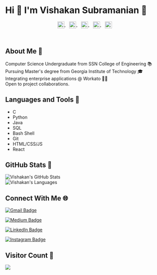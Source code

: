 

 # Hi 👋 I'm Vishakan Subramanian :bust_in_silhouette:

<p align = "center">
<a href="https://www.linkedin.com/in/vishakan-subramanian-24b8631b2/">
  <img align="center" alt="Vishakan's LinkedIn" width="22px" src="https://cdn.jsdelivr.net/npm/simple-icons@v3/icons/linkedin.svg" />
</a>&nbsp;&nbsp;
<a href="https://github.com/svishakan">
  <img align="center" alt="Vishakan's Github" width="22px" src="https://cdn.jsdelivr.net/npm/simple-icons@v3/icons/github.svg" />
</a>&nbsp;&nbsp;
<a href="https://www.instagram.com/vishakan_s/">
  <img align="center" alt="Vishakan's Instagram" width="22px" src="https://cdn.jsdelivr.net/npm/simple-icons@v3/icons/instagram.svg" />
</a>&nbsp;&nbsp;
<a href="https://www.facebook.com/VishakanSubramanian123/">
  <img align="center" alt="Vishakan's Facebook" width="22px" src="https://cdn.jsdelivr.net/npm/simple-icons@v3/icons/facebook.svg" />
</a>&nbsp;&nbsp;
<a href="https://medium.com/@svishakan123">
  <img align="center" alt="Vishakan's Medium" width="22px" src="https://cdn.jsdelivr.net/npm/simple-icons@v3/icons/medium.svg" />
</a>
</p>

<br>

## About Me :man:

Computer Science Undergraduate from SSN College of Engineering 📚 <br>
Pursuing Master's degree from Georgia Institute of Technology 🎓 <br>
Integrating enterprise applications @ Workato 🧑‍🏭 <br>
Open to project collaborations. <br>


## Languages and Tools :eyes:
- C
- Python
- Java
- SQL
- Bash Shell
- Git
- HTML/CSS/JS
- React


## GitHub Stats :thought_balloon:

<img align="center" src="https://github-readme-stats.vercel.app/api?username=svishakan&count_private=true&show_icons=true&theme=calm" alt="Vishakan's GitHub Stats" />

<br>

<img align="center" src="https://github-readme-stats.vercel.app/api/top-langs/?username=svishakan&layout=compact" alt = "Vishakan's Languages" />  

##  Connect With Me :globe_with_meridians:
[![Gmail Badge](https://img.shields.io/badge/-svishakan123@gmail.com-c14438?style=for-the-badge&logo=Gmail&logoColor=white&link=mailto:svishakan123@gmail.com)](mailto:svishakan123@gmail.com)

[![Medium Badge](https://img.shields.io/badge/-@svishakan123-66cdaa?style=for-the-badge&logo=Medium&logoColor=white&link=https://medium.com/@svishakan123)
](https://medium.com/@svishakan123)

[![LinkedIn Badge](https://img.shields.io/badge/-vishakan_subramanian-0e76a8?style=for-the-badge&logo=Linkedin&logoColor=white&link=https://www.linkedin.com/in/vishakan-subramanian-24b8631b2/)](https://www.linkedin.com/in/vishakan-subramanian/)

[![Instagram Badge](https://img.shields.io/badge/-@vishakan__s-DD2A7B?style=for-the-badge&logo=Instagram&logoColor=white&link=https://www.instagram.com/vishakan_s/)](https://www.instagram.com/vishakan_s/)
<br>

## Visitor Count :bell:
 <img src="https://profile-counter.glitch.me/svishakan/count.svg" />



